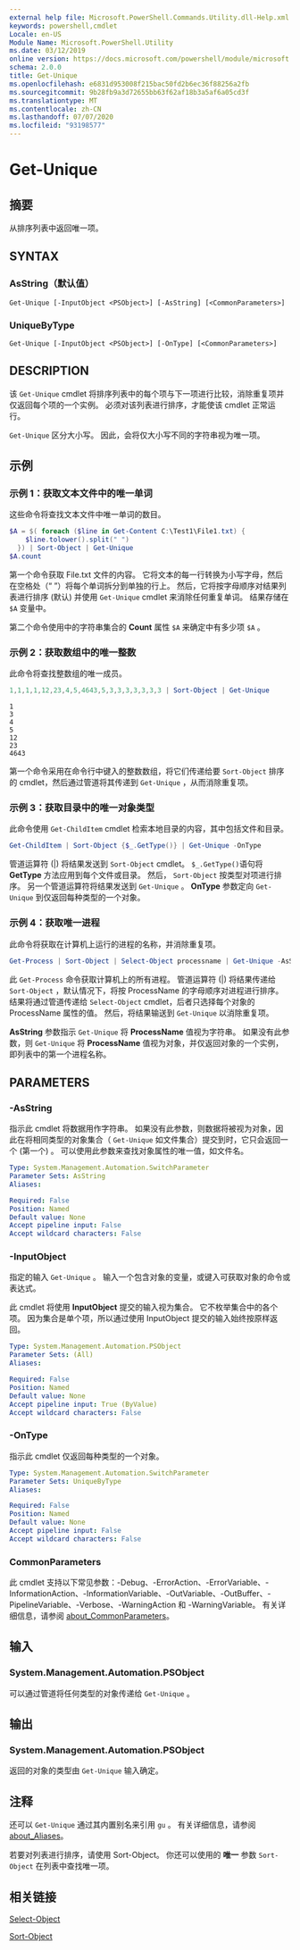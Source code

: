 ```yaml
---
external help file: Microsoft.PowerShell.Commands.Utility.dll-Help.xml
keywords: powershell,cmdlet
Locale: en-US
Module Name: Microsoft.PowerShell.Utility
ms.date: 03/12/2019
online version: https://docs.microsoft.com/powershell/module/microsoft.powershell.utility/get-unique?view=powershell-6&WT.mc_id=ps-gethelp
schema: 2.0.0
title: Get-Unique
ms.openlocfilehash: e6831d953008f215bac50fd2b6ec36f88256a2fb
ms.sourcegitcommit: 9b28fb9a3d72655bb63f62af18b3a5af6a05cd3f
ms.translationtype: MT
ms.contentlocale: zh-CN
ms.lasthandoff: 07/07/2020
ms.locfileid: "93198577"
---
```

# Get-Unique

## 摘要
从排序列表中返回唯一项。

## SYNTAX

### AsString（默认值）

```
Get-Unique [-InputObject <PSObject>] [-AsString] [<CommonParameters>]
```

### UniqueByType

```
Get-Unique [-InputObject <PSObject>] [-OnType] [<CommonParameters>]
```

## DESCRIPTION

该 `Get-Unique` cmdlet 将排序列表中的每个项与下一项进行比较，消除重复项并仅返回每个项的一个实例。 必须对该列表进行排序，才能使该 cmdlet 正常运行。

`Get-Unique` 区分大小写。 因此，会将仅大小写不同的字符串视为唯一项。

## 示例

### 示例 1：获取文本文件中的唯一单词

这些命令将查找文本文件中唯一单词的数目。

```powershell
$A = $( foreach ($line in Get-Content C:\Test1\File1.txt) {
    $line.tolower().split(" ")
  }) | Sort-Object | Get-Unique
$A.count
```

第一个命令获取 File.txt 文件的内容。 它将文本的每一行转换为小写字母，然后在空格处（“ ”）将每个单词拆分到单独的行上。 然后，它将按字母顺序对结果列表进行排序 (默认) 并使用 `Get-Unique` cmdlet 来消除任何重复单词。 结果存储在 `$A` 变量中。

第二个命令使用中的字符串集合的 **Count** 属性 `$A` 来确定中有多少项 `$A` 。

### 示例 2：获取数组中的唯一整数

此命令将查找整数组的唯一成员。

```powershell
1,1,1,1,12,23,4,5,4643,5,3,3,3,3,3,3,3 | Sort-Object | Get-Unique
```

```Output
1
3
4
5
12
23
4643
```

第一个命令采用在命令行中键入的整数数组，将它们传递给要 `Sort-Object` 排序的 cmdlet，然后通过管道将其传递到 `Get-Unique` ，从而消除重复项。

### 示例 3：获取目录中的唯一对象类型

此命令使用 `Get-ChildItem` cmdlet 检索本地目录的内容，其中包括文件和目录。

```powershell
Get-ChildItem | Sort-Object {$_.GetType()} | Get-Unique -OnType
```

管道运算符 (|) 将结果发送到 `Sort-Object` cmdlet。 `$_.GetType()`语句将 **GetType** 方法应用到每个文件或目录。 然后， `Sort-Object` 按类型对项进行排序。 另一个管道运算符将结果发送到 `Get-Unique` 。 **OnType** 参数定向 `Get-Unique` 到仅返回每种类型的一个对象。

### 示例 4：获取唯一进程

此命令将获取在计算机上运行的进程的名称，并消除重复项。

```powershell
Get-Process | Sort-Object | Select-Object processname | Get-Unique -AsString
```

此 `Get-Process` 命令获取计算机上的所有进程。 管道运算符 (|) 将结果传递给 `Sort-Object` ，默认情况下，将按 ProcessName 的字母顺序对进程进行排序。 结果将通过管道传递给 `Select-Object` cmdlet，后者只选择每个对象的 ProcessName 属性的值。 然后，将结果输送到 `Get-Unique` 以消除重复项。

**AsString** 参数指示 `Get-Unique` 将 **ProcessName** 值视为字符串。
如果没有此参数，则 `Get-Unique` 将 **ProcessName** 值视为对象，并仅返回对象的一个实例，即列表中的第一个进程名称。

## PARAMETERS

### -AsString

指示此 cmdlet 将数据用作字符串。 如果没有此参数，则数据将被视为对象，因此在将相同类型的对象集合（ `Get-Unique` 如文件集合）提交到时，它只会返回一个 (第一个) 。 可以使用此参数来查找对象属性的唯一值，如文件名。

```yaml
Type: System.Management.Automation.SwitchParameter
Parameter Sets: AsString
Aliases:

Required: False
Position: Named
Default value: None
Accept pipeline input: False
Accept wildcard characters: False
```

### -InputObject

指定的输入 `Get-Unique` 。 输入一个包含对象的变量，或键入可获取对象的命令或表达式。

此 cmdlet 将使用 **InputObject** 提交的输入视为集合。 它不枚举集合中的各个项。 因为集合是单个项，所以通过使用 InputObject  提交的输入始终按原样返回。

```yaml
Type: System.Management.Automation.PSObject
Parameter Sets: (All)
Aliases:

Required: False
Position: Named
Default value: None
Accept pipeline input: True (ByValue)
Accept wildcard characters: False
```

### -OnType

指示此 cmdlet 仅返回每种类型的一个对象。

```yaml
Type: System.Management.Automation.SwitchParameter
Parameter Sets: UniqueByType
Aliases:

Required: False
Position: Named
Default value: None
Accept pipeline input: False
Accept wildcard characters: False
```

### CommonParameters

此 cmdlet 支持以下常见参数：-Debug、-ErrorAction、-ErrorVariable、-InformationAction、-InformationVariable、-OutVariable、-OutBuffer、-PipelineVariable、-Verbose、-WarningAction 和 -WarningVariable。 有关详细信息，请参阅 [about_CommonParameters](https://go.microsoft.com/fwlink/?LinkID=113216)。

## 输入

### System.Management.Automation.PSObject

可以通过管道将任何类型的对象传递给 `Get-Unique` 。

## 输出

### System.Management.Automation.PSObject

返回的对象的类型由 `Get-Unique` 输入确定。

## 注释

还可以 `Get-Unique` 通过其内置别名来引用 `gu` 。 有关详细信息，请参阅 [about_Aliases](../Microsoft.PowerShell.Core/About/about_Aliases.md)。

若要对列表进行排序，请使用 Sort-Object。 你还可以使用的 **唯一** 参数 `Sort-Object` 在列表中查找唯一项。

## 相关链接

[Select-Object](Select-Object.md)

[Sort-Object](Sort-Object.md)
